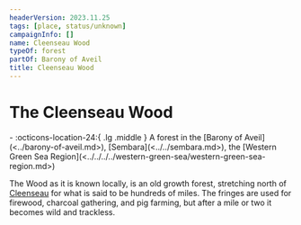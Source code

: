 ```yaml
---
headerVersion: 2023.11.25
tags: [place, status/unknown]
campaignInfo: []
name: Cleenseau Wood
typeOf: forest
partOf: Barony of Aveil
title: Cleenseau Wood
---
```

# The Cleenseau Wood
<div class="grid cards ext-narrow-margin ext-one-column" markdown>
-    :octicons-location-24:{ .lg .middle } A forest in the [Barony of Aveil](<../barony-of-aveil.md>), [Sembara](<../../sembara.md>), the [Western Green Sea Region](<../../../../western-green-sea/western-green-sea-region.md>)  
</div>


The Wood as it is known locally, is an old growth forest, stretching north of [Cleenseau](<cleenseau/cleenseau.md>) for what is said to be hundreds of miles. The fringes are used for firewood, charcoal gathering, and pig farming, but after a mile or two it becomes wild and trackless.



